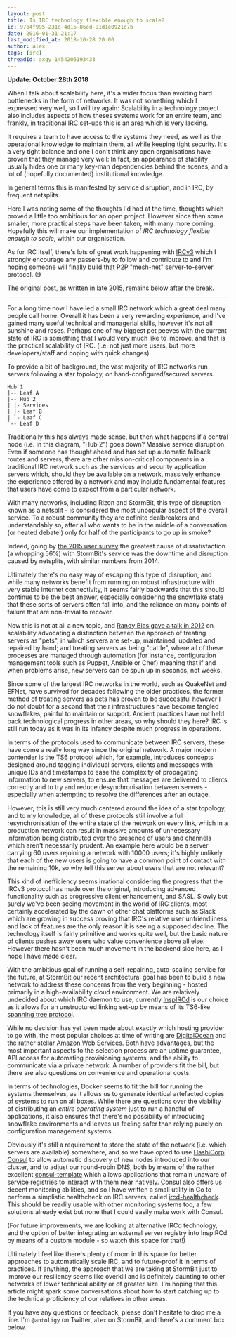 ```yaml
---
layout: post
title: Is IRC technology flexible enough to scale?
id: 97b4f995-231d-4d15-86ed-91d1e0921d7b
date: 2016-01-31 21:17
last_modified_at: 2018-10-28 20:00
author: alex
tags: [irc]
threadId: axgy-1454206193433
---
```


**Update: October 28th 2018**

When I talk about scalability here, it's a wider focus than avoiding hard bottlenecks in the form of networks. It was not something which I expressed very well, so I will try again: Scalability in a technology project also includes aspects of how theses systems work for an entire team, and frankly, in traditional IRC set-ups this is an area which is very lacking.

It requires a team to have access to the systems they need, as well as the operational knowledge to maintain them, all while keeping tight security. It's a very tight balance and one I don't think any open organisations have proven that they manage very well: In fact, an appearance of stability usually hides one or many key-man dependencies behind the scenes, and a lot of (hopefully documented) institutional knowledge.

In general terms this is manifested by service disruption, and in IRC, by frequent netsplits.

Here I was noting some of the thoughts I'd had at the time, thoughts which proved a little too ambitious for an open project. However since then some smaller, more practical steps have been taken, with many more coming. Hopefully this will make our implementation of _IRC technology flexible enough to scale_, within our organisation.

As for IRC itself, there's lots of great work happening with [IRCv3](https://ircv3.net/) which I strongly encourage any passers-by to follow and contribute to and I'm hoping someone will finally build that P2P "mesh-net" server-to-server protocol. 😅

The original post, as written in late 2015, remains below after the break.

---

For a long time now I have led a small IRC network which a great deal many people call home.  Overall it has been a very rewarding experience, and I've gained many useful technical and managerial skills, however it's not all sunshine and roses.  Perhaps one of my biggest pet peeves with the current state of IRC is something that I would very much like to improve, and that is the practical scalability of IRC. (i.e. not just more users, but more developers/staff and coping with quick changes)

To provide a bit of background, the vast majority of IRC networks run servers following a star topology, on hand-configured/secured servers.

    Hub 1
    |-- Leaf A
    |-- Hub 2
    | |- Services
    | |- Leaf B
    | `- Leaf C
    `-- Leaf D

Traditionally this has always made sense, but then what happens if a central node (i.e. in this diagram, "Hub 2") goes down?  Massive service disruption.  Even if someone has thought ahead and has set up automatic fallback routes and servers, there are other mission-critical components in a traditional IRC network such as the services and security application servers which, should they be available on a network, massively enhance the experience offered by a network and may include fundamental features that users have come to expect from a particular network.

With many networks, including Rizon and StormBit, this type of disruption - known as a netsplit - is considered the most unpopular aspect of the overall service.  To a robust community they are definite dealbreakers and understandably so, after all who wants to be in the middle of a conversation (or heated debate!) only for half of the participants to go up in smoke?

Indeed, going by [the 2015 user survey](http://stormbit.net/2016/01/17/year-of-the-monkey.html) the greatest cause of dissatisfaction (a whopping 56%) with StormBit's service was the downtime and disruption caused by netsplits, with similar numbers from 2014.

Ultimately there's no easy way of escaping this type of disruption, and while many networks benefit from running on robust infrastructure with very stable internet connectivity, it seems fairly backwards that this should continue to be the best answer, especially considering the snowflake state that these sorts of servers often fall into, and the reliance on many points of failure that are non-trivial to recover.

Now this is not at all a new topic, and [Randy Bias gave a talk in 2012](https://www.slideshare.net/randybias/architectures-for-open-and-scalable-clouds#20) on scalability advocating a distinction between the approach of treating servers as "pets", in which servers are set-up, maintained, updated and repaired by hand; and treating servers as being "cattle", where all of these processes are managed through automation (for instance, configuration management tools such as Puppet, Ansible or Chef) meaning that if and when problems arise, new servers can be spun up in seconds, not weeks.

Since some of the largest IRC networks in the world, such as QuakeNet and EFNet, have survived for decades following the older practices, the former method of treating servers as pets has proven to be successful however I do not doubt for a second that their infrastructures have become tangled snowflakes, painful to maintain or support.  Ancient practices have not held back technological progress in other areas, so why should they here?  IRC is still run today as it was in its infancy despite much progress in operations.

In terms of the protocols used to communicate between IRC servers, these have come a really long way since the original network.  A major modern contender is the [TS6 protocol](https://github.com/charybdis-ircd/charybdis/blob/master/doc/technical/ts6-protocol.txt) which, for example, introduces concepts designed around tagging individual servers, clients and messages with unique IDs and timestamps to ease the complexity of propagating information to new servers, to ensure that messages are delivered to clients correctly and to try and reduce desynchronisation between servers - especially when attempting to resolve the differences after an outage.

However, this is still very much centered around the idea of a star topology, and to my knowledge, all of these protocols still involve a full resynchronisation of the entire state of the network on every link, which in a production network can result in massive amounts of unnecessary information being distributed over the presence of users and channels which aren't necessarily prudent.  An example here would be a server carrying 60 users rejoining a network with 10000 users; it's highly unlikely that each of the new users is going to have a common point of contact with the remaining 10k, so why tell this server about users that are not relevant?

This kind of inefficiency seems irrational considering the progress that the IRCv3 protocol has made over the original, introducing advanced functionality such as progressive client enhancement, and SASL.  Slowly but surely we've been seeing movement in the world of IRC clients, most certainly accelerated by the dawn of other chat platforms such as Slack which are growing in success proving that IRC's relative user unfriendliness and lack of features are the only reason it is seeing a supposed decline.  The technology itself is fairly primitive and works quite well, but the basic nature of clients pushes away users who value convenience above all else.  However there hasn't been much movement in the backend side here, as I hope I have made clear.

With the ambitious goal of running a self-repairing, auto-scaling service for the future, at StormBit our recent architectural goal has been to build a new network to address these concerns from the very beginning - hosted primarily in a high-availability cloud environment.  We are relatively undecided about which IRC daemon to use; currently [InspIRCd](http://www.inspircd.org) is our choice as it allows for an unstructured linking set-up by means of its TS6-like [spanning tree protocol](http://www.inspircd.org/wiki/Modules/spanningtree/Protocol.html).

While no decision has yet been made about exactly which hosting provider to go with, the most popular choices at time of writing are [DigitalOcean](https://www.digitalocean.com/) and the rather stellar [Amazon Web Services](https://aws.amazon.com/).  Both have advantages, but the most important aspects to the selection process are an uptime guarantee, API access for automating provisioning systems, and the ability to communicate via a private network.  A number of providers fit the bill, but there are also questions on convenience and operational costs.

In terms of technologies, Docker seems to fit the bill for running the systems themselves, as it allows us to generate identical artefacted copies of systems to run on all boxes.  While there are questions over the viability of distributing an _entire operating system_ just to run a handful of applications, it also ensures that there's no possibility of introducing snowflake environments and leaves us feeling safer than relying purely on configuration management systems.

Obviously it's still a requirement to store the state of the network (i.e. which servers are available) somewhere, and so we have opted to use [HashiCorp Consul](https://www.consul.io/) to allow automatic discovery of new nodes introduced into our cluster, and to adjust our round-robin DNS, both by means of the rather excellent [consul-template](https://github.com/hashicorp/consul-template) which allows applications that remain unaware of service registries to interact with them near natively.
Consul also offers us decent monitoring abilities, and so I have written a small utility in Go to perform a simplistic healthcheck on IRC servers, called [ircd-healthcheck](https://github.com/StormBit/ircd-healthcheck).  This should be readily usable with other monitoring systems too, a few solutions already exist but none that I could easily make work with Consul.

(For future improvements, we are looking at alternative IRCd technology, and the option of better integrating an external server registry into InspIRCd by means of a custom module - so watch this space for that!)

Ultimately I feel like there's plenty of room in this space for better approaches to automatically scale IRC, and to future-proof it in terms of practices.  If anything, the approach that we are taking at StormBit just to improve our resiliency seems like overkill and is definitely daunting to other networks of lower technical ability or of greater size.  I'm hoping that this article might spark some conversations about how to start catching up to the technical proficiency of our relatives in other areas.

If you have any questions or feedback, please don't hesitate to drop me a line.  I'm `@antoligy` on Twitter, `alex` on StormBit, and there's a comment box below.

